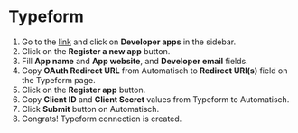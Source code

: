 # Typeform

1. Go to the [link](https://admin.typeform.com/user) and click on **Developer apps** in the sidebar.
2. Click on the **Register a new app** button.
3. Fill **App name** and **App website**, and **Developer email** fields.
4. Copy **OAuth Redirect URL** from Automatisch to **Redirect URI(s)** field on the Typeform page.
5. Click on the **Register app** button.
6. Copy **Client ID** and **Client Secret** values from Typeform to Automatisch.
7. Click **Submit** button on Automatisch.
8. Congrats! Typeform connection is created.
